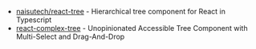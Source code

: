 - [naisutech/react-tree](https://github.com/naisutech/react-tree) - Hierarchical tree component for React in Typescript
- [react-complex-tree](https://github.com/lukasbach/react-complex-tree) - Unopinionated Accessible Tree Component with Multi-Select and Drag-And-Drop

